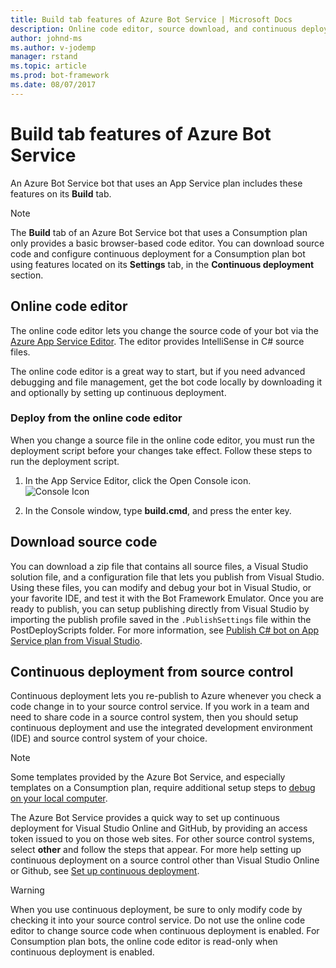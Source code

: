 ```yaml
---
title: Build tab features of Azure Bot Service | Microsoft Docs
description: Online code editor, source download, and continuous deployment are the build tab features of Azure Bot Service. 
author: johnd-ms
ms.author: v-jodemp
manager: rstand
ms.topic: article
ms.prod: bot-framework
ms.date: 08/07/2017
---
```

# Build tab features of Azure Bot Service

An Azure Bot Service bot that uses an App Service plan includes these features on its **Build** tab.

> [!NOTE]
> The **Build** tab of an Azure Bot Service bot that uses a Consumption plan only provides a basic browser-based code editor. 
> You can download source code and configure continuous deployment for a Consumption plan bot using features located 
> on its **Settings** tab, in the **Continuous deployment** section.

## Online code editor

The online code editor lets you change the source code of your bot via the [Azure App Service Editor](https://github.com/projectkudu/kudu/wiki/App-Service-Editor). The editor provides IntelliSense in C# source files. 

The online code editor is a great way to start, but if you need advanced debugging and file management, get the bot code locally by downloading it and optionally by setting up continuous deployment.


### Deploy from the online code editor

When you change a source file in the online code editor, you must run the deployment script before your changes take effect. Follow these steps to run the deployment script.

 1. In the App Service Editor, click the Open Console icon.  
    ![Console Icon](~/media/azure-bot-service-console-icon.png)

 2. In the Console window, type **build.cmd**, and press the enter key.

## Download source code

You can download a zip file that contains all source files, a Visual Studio solution file, and a configuration file that lets you publish from Visual Studio. Using these files, you can modify and debug your bot in Visual Studio, or your favorite IDE, and test it with the Bot Framework Emulator. Once you are ready to publish, you can setup publishing directly from Visual Studio by importing the publish profile saved in the `.PublishSettings` file within the PostDeployScripts folder. For more information, see [Publish C# bot on App Service plan from Visual Studio](azure-bot-service-continuous-deployment.md).

## Continuous deployment from source control

Continuous deployment lets you re-publish to Azure whenever you check a code change in to your source control service. If you work in a team and need to share code in a source control system, then you should setup continuous deployment and use the integrated development environment (IDE) and source control system of your choice. 

> [!NOTE]
> Some templates provided by the Azure Bot Service, and especially templates on a Consumption plan, 
> require additional setup steps to [debug on your local computer](azure-bot-service-debug-bot.md). 

The Azure Bot Service provides a quick way to set up continuous deployment for Visual Studio Online and GitHub, by providing an access token issued to you on those web sites. For other source control systems, select **other** and follow the steps that appear. For more help setting up continuous deployment on a source control other than Visual Studio Online or Github, see [Set up continuous deployment](azure-bot-service-continuous-deployment.md).


> [!WARNING]
> When you use continuous deployment, be sure to only modify code by checking it into your source control service. 
> Do not use the online code editor to change source code when continuous deployment is enabled. 
> For Consumption plan bots, the online code editor is read-only when continuous deployment is enabled.
